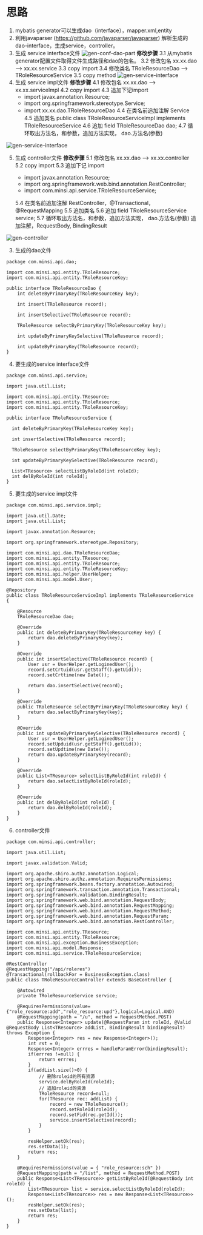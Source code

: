# 思路
1. mybatis generator可以生成dao（interface），mapper.xml,entity
2. 利用javaparser (https://github.com/javaparser/javaparser)
   解析生成的dao-interface，生成service，controller。
3. 生成 service interface文件
    ![gen-conf-dao-part](pic/gen-conf-dao-part.png)
    **修改步骤**
    3.1 从mybatis generator配置文件取得文件生成路径和dao的包名。
    3.2 修改包名 xx.xx.dao --> xx.xx.service
    3.3 copy import
    3.4 修改类名 TRoleResourceDao --> TRoleResourceService
    3.5 copy method
    ![gen-service-interface](pic/gen-service-interface.png)
4. 生成 service impl文件
    **修改步骤**
    4.1 修改包名 xx.xx.dao --> xx.xx.serviceImpl
    4.2 copy import
    4.3 追加下记import
      - import javax.annotation.Resource;
      - import org.springframework.stereotype.Service;
      - import xx.xx.dao.TRoleResourceDao
    4.4 在类名前追加注解 Service
    4.5 追加类名 public class TRoleResourceServiceImpl implements TRoleResourceService
    4.6 追加 field TRoleResourceDao dao;
    4.7 循环取出方法名，和参数，追加方法实现， dao.方法名(参数)

  ![gen-service-interface](pic/gen-service-impl.png)

5. 生成 controller文件
  **修改步骤**
  5.1 修改包名 xx.xx.dao --> xx.xx.controller
  5.2 copy import
  5.3 追加下记 import
    - import javax.annotation.Resource;
    - import org.springframework.web.bind.annotation.RestController;
    - import com.minsi.api.service.TRoleResourceService;

    5.4 在类名前追加注解 RestController，@Transactional，@RequestMapping
    5.5 追加类名
    5.6 追加 field TRoleResourceService service;
    5.7 循环取出方法名，和参数，追加方法实现， dao.方法名(参数)
      追加注解，RequestBody, BindingResult

  ![gen-controller](pic/gen-controller.png)   


3. 生成的dao文件
```
package com.minsi.api.dao;

import com.minsi.api.entity.TRoleResource;
import com.minsi.api.entity.TRoleResourceKey;

public interface TRoleResourceDao {
    int deleteByPrimaryKey(TRoleResourceKey key);

    int insert(TRoleResource record);

    int insertSelective(TRoleResource record);

    TRoleResource selectByPrimaryKey(TRoleResourceKey key);

    int updateByPrimaryKeySelective(TRoleResource record);

    int updateByPrimaryKey(TRoleResource record);
}
```
4. 要生成的service interface文件
```
package com.minsi.api.service;

import java.util.List;

import com.minsi.api.entity.TResource;
import com.minsi.api.entity.TRoleResource;
import com.minsi.api.entity.TRoleResourceKey;

public interface TRoleResourceService {

  int deleteByPrimaryKey(TRoleResourceKey key);

  int insertSelective(TRoleResource record);

  TRoleResource selectByPrimaryKey(TRoleResourceKey key);

  int updateByPrimaryKeySelective(TRoleResource record);

  List<TResource> selectListByRoleId(int roleId);
  int delByRoleId(int roleId);
}
```
5. 要生成的service impl文件
```
package com.minsi.api.service.impl;

import java.util.Date;
import java.util.List;

import javax.annotation.Resource;

import org.springframework.stereotype.Repository;

import com.minsi.api.dao.TRoleResourceDao;
import com.minsi.api.entity.TResource;
import com.minsi.api.entity.TRoleResource;
import com.minsi.api.entity.TRoleResourceKey;
import com.minsi.api.helper.UserHelper;
import com.minsi.api.model.User;

@Repository
public class TRoleResourceServiceImpl implements TRoleResourceService {

	@Resource
	TRoleResourceDao dao;

	@Override
	public int deleteByPrimaryKey(TRoleResourceKey key) {
		return dao.deleteByPrimaryKey(key);
	}

	@Override
	public int insertSelective(TRoleResource record) {
		User usr = UserHelper.getLoginedUser();
		record.setCrtuid(usr.getStaff().getUid());
		record.setCrttime(new Date());

		return dao.insertSelective(record);
	}

	@Override
	public TRoleResource selectByPrimaryKey(TRoleResourceKey key) {
		return dao.selectByPrimaryKey(key);
	}

	@Override
	public int updateByPrimaryKeySelective(TRoleResource record) {
		User usr = UserHelper.getLoginedUser();
		record.setUpduid(usr.getStaff().getUid());
		record.setUpdtime(new Date());
		return dao.updateByPrimaryKey(record);
	}

	@Override
	public List<TResource> selectListByRoleId(int roleId) {
		return dao.selectListByRoleId(roleId);
	}

	@Override
	public int delByRoleId(int roleId) {
		return dao.delByRoleId(roleId);
	}
}
```
6. controller文件
```
package com.minsi.api.controller;

import java.util.List;

import javax.validation.Valid;

import org.apache.shiro.authz.annotation.Logical;
import org.apache.shiro.authz.annotation.RequiresPermissions;
import org.springframework.beans.factory.annotation.Autowired;
import org.springframework.transaction.annotation.Transactional;
import org.springframework.validation.BindingResult;
import org.springframework.web.bind.annotation.RequestBody;
import org.springframework.web.bind.annotation.RequestMapping;
import org.springframework.web.bind.annotation.RequestMethod;
import org.springframework.web.bind.annotation.RequestParam;
import org.springframework.web.bind.annotation.RestController;

import com.minsi.api.entity.TResource;
import com.minsi.api.entity.TRoleResource;
import com.minsi.api.exception.BusinessException;
import com.minsi.api.model.Response;
import com.minsi.api.service.TRoleResourceService;

@RestController
@RequestMapping("/api/roleres")
@Transactional(rollbackFor = BusinessException.class)
public class TRoleResourceController extends BaseController {

	@Autowired
	private TRoleResourceService service;

	@RequiresPermissions(value={"role_resource:add","role_resource:upd"},logical=Logical.AND)
	@RequestMapping(path = "/u", method = RequestMethod.POST)
	public Response<Integer> update(@RequestParam int roleId, @Valid @RequestBody List<TResource> addList, BindingResult bindingResult) throws Exception {
		Response<Integer> res = new Response<Integer>();
		int rst = 0;
		Response<Integer> errres = handleParamError(bindingResult);
		if(errres !=null) {
			return errres;
		}
		if(addList.size()>0) {
			// 删除roleid的所有资源
			service.delByRoleId(roleId);
			// 追加roleid的资源
			TRoleResource record=null;
			for(TResource rec: addList) {
				record = new TRoleResource();
				record.setRoleId(roleId);
				record.setFid(rec.getId());
				service.insertSelective(record);
			}
		}

		resHelper.setOk(res);
		res.setData(1);
		return res;
	}

	@RequiresPermissions(value = { "role_resource:sch" })
	@RequestMapping(path = "/list", method = RequestMethod.POST)
	public Response<List<TResource>> getListByRoleId(@RequestBody int roleId) {
		List<TResource> list = service.selectListByRoleId(roleId);
		Response<List<TResource>> res = new Response<List<TResource>>();
		resHelper.setOk(res);
		res.setData(list);
		return res;
	}
}
```
